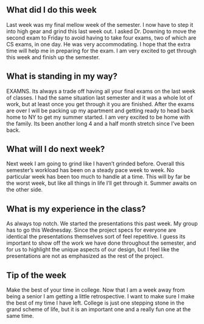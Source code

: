 <h2> What did I do this week</h2>

Last week was my final mellow week of the semester. I now have to step it into high gear and grind this last week out. I asked Dr. Downing to move the second exam to Friday to avoid having to take four exams, two of which are CS exams, in one day. He was very accommodating. I hope that the extra time will help me in preparing for the exam. I am very excited to get through this week and finish up the semester. 

<h2> What is standing in my way?</h2> 

EXAMNS. Its always a trade off having all your final exams on the last week of classes. I had the same situation last semester and it was a whole lot of work, but at least once you get through it you are finished. After the exams are over I will be packing up my apartment and getting ready to head back home to NY to get my summer started. I am very excited to be home with the family. Its been another long 4 and a half month stretch since I’ve been back. 

<h2> What will I do next week? </h2> 

Next week I am going to grind like I haven’t grinded before. Overall this semester’s workload has been on a steady pace week to week. No particular week has been too much to handle at a time. This will by far be the worst week, but like all things in life I’ll get through it. Summer awaits on the other side. 

<h2>What is my experience in the class?</h2> 

As always top notch. We started the presentations this past week. My group has to go this Wednesday. Since the project specs for everyone are identical the presentations themselves sort of feel repetitive. I guess its important to show off the work we have done throughout the semester, and for us to highlight the unique aspects of our design, but I feel like the presentations are not as emphasized as the rest of the project.   

<h2>Tip of the week</h2> 

Make the best of your time in college. Now that I am a week away from being a senior I am getting a little retrospective. I want to make sure I make the best of my time I have left. College is just one stepping stone in the grand scheme of life, but it is an important one and a really fun one at the same time. 
